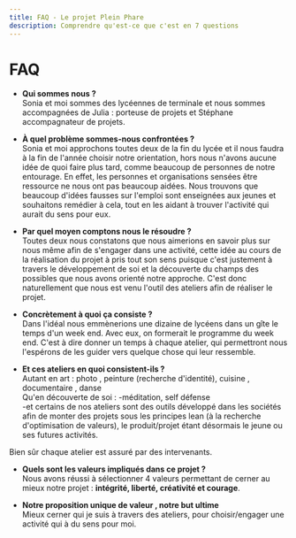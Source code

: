 ```yaml
---
title: FAQ - Le projet Plein Phare
description: Comprendre qu'est-ce que c'est en 7 questions
---
```


# FAQ

- **Qui sommes nous ?**  
Sonia et moi sommes des lycéennes de terminale et nous sommes accompagnées de Julia : porteuse de projets et Stéphane accompagnateur de projets.  

- **À quel problème sommes-nous confrontées ?**  
Sonia et moi approchons toutes deux de la fin du lycée et il nous faudra à la fin de l'année choisir notre orientation, hors nous n'avons aucune idée de quoi faire plus tard, comme beaucoup de personnes de notre entourage. En effet, les personnes et organisations sensées être ressource ne nous ont pas beaucoup aidées. Nous trouvons que beaucoup d'idées fausses sur l'emploi sont enseignées aux jeunes et souhaitons remédier à cela, tout en les aidant à trouver l'activité qui aurait du sens pour eux.

- **Par quel moyen comptons nous le résoudre ?**  
Toutes deux nous constatons que nous aimerions en savoir plus sur nous même afin de s'engager dans une activité, cette idée au cours de la réalisation du projet à pris tout son sens puisque c'est justement à travers le développement de soi et la découverte du champs des possibles que nous avons orienté notre approche. C'est donc naturellement que nous est venu l'outil des ateliers afin de réaliser le projet.  

- **Concrètement à quoi ça consiste ?**  
Dans l'idéal nous emmènerions une dizaine de lycéens dans un gîte le temps d'un week end. Avec eux, on formerait le programme du week end. C'est à dire donner un temps à chaque atelier, qui permettront nous l'espérons de les guider vers quelque chose qui leur ressemble.  

- **Et ces ateliers en quoi consistent-ils ?**  
Autant en art : photo , peinture (recherche d'identité), cuisine , documentaire , danse  
Qu'en découverte de soi : -méditation, self défense  
-et certains de nos ateliers sont des outils développé dans les sociétés afin de monter des projets sous les principes lean (à la recherche d'optimisation de valeurs), le produit/projet étant désormais le jeune ou ses futures activités.  

Bien sûr chaque atelier est assuré par des intervenants.  

- **Quels sont les valeurs impliqués dans ce projet ?**  
Nous avons réussi à sélectionner 4 valeurs permettant de cerner au mieux notre projet : **intégrité, liberté, créativité et courage**.

- **Notre proposition unique de valeur , notre but ultime**  
Mieux cerner qui je suis à travers des ateliers, pour choisir/engager une activité qui à du sens pour moi.  
